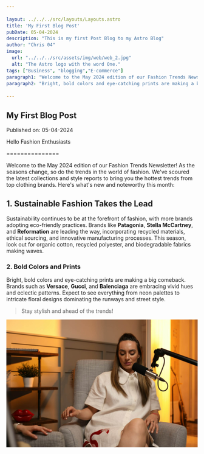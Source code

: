 ```yaml
---

layout: ../../../src/layouts/Layouts.astro
title: 'My First Blog Post'
pubDate: 05-04-2024
description: "This is my first Post Blog to my Astro Blog"
author: "Chris 04"
image:
  url: "../../../src/assets/img/web/web_2.jpg"
  alt: "The Astro logo with the word One."
tags: ["Business", "blogging","E-commerce"]
paragraph1: "Welcome to the May 2024 edition of our Fashion Trends Newsletter! As the seasons change, so do the trends in the world of fashion. We've scoured the latest collections and style reports to bring you the hottest trends from top clothing brands. Here's what's new and noteworthy this month:"
paragraph2: "Bright, bold colors and eye-catching prints are making a big comeback. Brands such as **Versace**, **Gucci**, and **Balenciaga** are embracing vivid hues and eclectic patterns. Expect to see everything from neon palettes to intricate floral designs dominating the runways and street style."

---
```


## My First Blog Post

Published on: 05-04-2024

Hello Fashion Enthusiasts

===============

Welcome to the May 2024 edition of our Fashion Trends Newsletter! As the seasons change, so do the trends in the world of fashion. We've scoured the latest collections and style reports to bring you the hottest trends from top clothing brands. Here's what's new and noteworthy this month:

## 1. Sustainable Fashion Takes the Lead

Sustainability continues to be at the forefront of fashion, with more brands adopting eco-friendly practices. Brands like **Patagonia**, **Stella McCartney**, and **Reformation** are leading the way, incorporating recycled materials, ethical sourcing, and innovative manufacturing processes. This season, look out for organic cotton, recycled polyester, and biodegradable fabrics making waves.

### 2. Bold Colors and Prints

Bright, bold colors and eye-catching prints are making a big comeback. Brands such as **Versace**, **Gucci**, and **Balenciaga** are embracing vivid hues and eclectic patterns. Expect to see everything from neon palettes to intricate floral designs dominating the runways and street style.

> Stay stylish and ahead of the trends!

![Clothes E-commerce](../../../src/assets/img/web/web_2.jpg)
